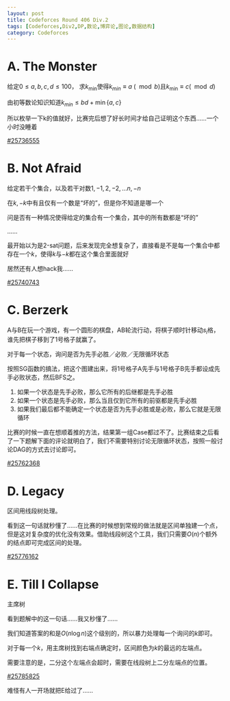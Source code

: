 ```yaml
---
layout: post
title: Codeforces Round 406 Div.2
tags: [Codeforces,Div2,DP,数论,博弈论,图论,数据结构]
category: Codeforces
---
```


# A. The Monster

给定$0 \le a, b, c, d \le 100$， 求$k_{\min}$使得$k_{min} \equiv a\ (\mod b)$且$k_{\min} \equiv c (\mod d)$

由初等数论知识知道$k_{min} \le bd + \min\{a, c\}$

所以枚举一下k的值就好，比赛完后想了好长时间才给自己证明这个东西……一个小时没睡着

[#25736555](http://codeforces.com/contest/787/submission/25736555)

# B. Not Afraid

给定若干个集合，以及若干对数$1, -1, 2, -2, \ldots n, -n$

在$k, -k$中有且仅有一个数是“坏的”，但是你不知道是哪一个

问是否有一种情况使得给定的集合有一个集合，其中的所有数都是“坏的”

……

最开始以为是2-sat问题，后来发现完全想复杂了，直接看是不是每一个集合中都存在一个$k$，使得$k$与$-k$都在这个集合里面就好

居然还有人想hack我……

[#25740743](http://codeforces.com/contest/787/submission/25740743)

# C. Berzerk

A与B在玩一个游戏，有一个圆形的棋盘，AB轮流行动，将棋子顺时针移动$s_i$格，谁先把棋子移到了1号格子就赢了。

对于每一个状态，询问是否为先手必胜／必败／无限循环状态

按照SG函数的搞法，把这个图建出来，将1号格子A先手与1号格子B先手都设成先手必败状态，然后BFS之。

1. 如果一个状态是先手必败，那么它所有的后继都是先手必胜
2. 如果一个状态是先手必败，那么当且仅到它所有的前驱都是先手必胜
3. 如果我们最后都不能确定一个状态是否为先手必胜或是必败，那么它就是无限循环

比赛的时候一直在想顺着推的方法，结果第一组Case都过不了。比赛结束之后看了一下题解下面的评论就明白了，我们不需要特别讨论无限循环状态，按照一般讨论DAG的方式去讨论即可。

[#25762368](http://codeforces.com/contest/787/submission/25762368)

# D. Legacy

区间用线段树处理。

看到这一句话就秒懂了……在比赛的时候想到常规的做法就是区间单独建一个点，但是这对复杂度的优化没有效果。借助线段树这个工具，我们只需要$O(n)$个额外的结点即可完成区间的处理。

[#25776162](http://codeforces.com/contest/787/submission/25776162)

# E. Till I Collapse

主席树

看到题解中的这一句话……我又秒懂了……

我们知道答案的和是$O(n \log n)$这个级别的，所以暴力处理每一个询问的$k$即可。

对于每一个$k$，用主席树找到右端点确定时，区间颜色为$k$的最远的左端点。

需要注意的是，二分这个左端点会超时，需要在线段树上二分左端点的位置。

[#25785825](http://codeforces.com/contest/787/submission/25785825)

难怪有人一开场就把E给过了……